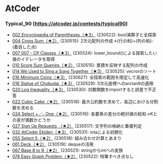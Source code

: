 # AtCoder

### Typical_90 (https://atcoder.jp/contests/typical90)
- [002  Encyclopedia of Parentheses（★3）](https://atcoder.jp/contests/typical90/tasks/typical90_b) (230522): bool演算子と全探索
- [004 Cross Sum（★2）](https://atcoder.jp/contests/typical90/tasks/typical90_d) (230515): 2次元配列の作成→(行の和)+(列の和)-(着目した点)
- [007  007 - CP Classes（★3）](https://atcoder.jp/contests/typical90/tasks/typical90_g) (230524): lower_bound()による探索したい値のイテレータを取得
- [010 Score Sum Queries（★2）](https://atcoder.jp/contests/typical90/tasks/typical90_j) (230515): 累積を反映する配列の作成
- [014 We Used to Sing a Song Together（★3）](https://atcoder.jp/contests/typical90/tasks/typical90_n) (230525): vecrorのソート
- [016 Minimum Coins（★3）](https://atcoder.jp/contests/typical90/tasks/typical90_p) (230627): 全探索の範囲を限定して高速化
- [018 Statue of Chokudai（★3）](https://atcoder.jp/contests/typical90/tasks/typical90_r) (230529): 3次元座標へのarctanθの適用
- [020 Log Inequality（★3）](https://atcoder.jp/contests/typical90/tasks/typical90_t) (230530): 対数関数をimportすると誤差で不正答
- [022 Cubic Cake（★2）](https://atcoder.jp/contests/typical90/tasks/typical90_v) (230518): 最大公約数を求めて、各辺における分割数を求める
- [024 Select +／- One（★2）](https://atcoder.jp/contests/typical90/tasks/typical90_x) (230516): 各要素の差分の絶対値の総和→Kとの差が偶数かどうか
- [027 Sign Up Requests （★2）](https://atcoder.jp/contests/typical90/tasks/typical90_aa) (230517): 文字列の格納と重複判定
- [032 AtCoder Ekiden（★3）](https://atcoder.jp/contests/typical90/tasks/typical90_af) (230531): iotaによる初期化
- [055 Select 5（★2）](https://atcoder.jp/contests/typical90/tasks/typical90_bc) (230518): 組み合わせ計算とあまり
- [061 Deck（★2）](https://atcoder.jp/contests/typical90/tasks/typical90_bi) (230519): dequeの活用
- [067 Base 8 to 9（★2）](https://atcoder.jp/contests/typical90/tasks/typical90_bo) (230521): stringからintへの変換
- [078 Easy Graph Problem（★2）](https://atcoder.jp/contests/typical90/tasks/typical90_bz) (230522): 特筆すべき点なし